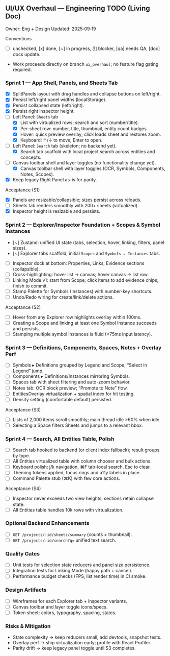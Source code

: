 ## UI/UX Overhaul — Engineering TODO (Living Doc)

Owner: Eng + Design
Updated: 2025‑09‑19

Conventions
- [ ] unchecked, [x] done, [~] in progress, [!] blocker, [qa] needs QA, [doc] docs update.
- Work proceeds directly on branch `ui_overhaul`; no feature flag gating required.

### Sprint 1 — App Shell, Panels, and Sheets Tab
- [x] SplitPanels layout with drag handles and collapse buttons on left/right.
- [x] Persist left/right panel widths (localStorage).
- [x] Persist collapsed state (left/right).
- [x] Persist right inspector height.
- [ ] Left Panel: `Sheets` tab
  - [x] List with virtualized rows; search and sort (number/title).
  - [x] Per-sheet row: number, title, thumbnail, entity count badges.
  - [x] Hover: quick preview overlay; click loads sheet and restores zoom.
  - [x] Keyboard: ↑/↓ to move, Enter to open.
- [ ] Left Panel: `Search` tab (skeleton; no backend yet).
  - [x] Search tab scaffold with local project search across entities and concepts.
- [ ] Canvas toolbar shell and layer toggles (no functionality change yet).
  - [x] Canvas toolbar shell with layer toggles (OCR, Symbols, Components, Notes, Scopes).
- [x] Keep legacy Right Panel as-is for parity.

Acceptance (S1)
- [x] Panels are resizable/collapsible; sizes persist across reloads.
- [ ] Sheets tab renders smoothly with 200+ sheets (virtualized).
 - [x] Inspector height is resizable and persists.

### Sprint 2 — Explorer/Inspector Foundation + Scopes & Symbol Instances
- [~] Zustand: unified UI state (tabs, selection, hover, linking, filters, panel sizes).
- [~] Explorer tabs scaffold; initial `Scopes` and `Symbols ▸ Instances` tabs.
- [ ] Inspector dock at bottom: Properties, Links, Evidence sections (collapsible).
- [ ] Cross-highlighting: hover list → canvas; hover canvas → list row.
- [ ] Linking Mode v1: start from Scope; click items to add evidence chips; finish to commit.
- [ ] Stamp Palette for Symbols (Instances) with number-key shortcuts.
- [ ] Undo/Redo wiring for create/link/delete actions.

Acceptance (S2)
- [ ] Hover from any Explorer row highlights overlay within 100ms.
- [ ] Creating a Scope and linking at least one Symbol Instance succeeds and persists.
- [ ] Stamping multiple symbol instances is fluid (<75ms input latency).

### Sprint 3 — Definitions, Components, Spaces, Notes + Overlay Perf
- [ ] Symbols ▸ Definitions grouped by Legend and Scope; “Select in Legend” jump.
- [ ] Components ▸ Definitions/Instances mirroring Symbols.
- [ ] Spaces tab with sheet filtering and auto-zoom behavior.
- [ ] Notes tab: OCR block preview; “Promote to Note” flow.
- [ ] EntitiesOverlay virtualization + spatial index for hit testing.
- [ ] Density setting (comfortable default) persisted.

Acceptance (S3)
- [ ] Lists of 2,000 items scroll smoothly; main thread idle >60% when idle.
- [ ] Selecting a Space filters Sheets and jumps to a relevant bbox.

### Sprint 4 — Search, All Entities Table, Polish
- [ ] Search tab hooked to backend (or client index fallback); result groups by type.
- [ ] All Entities virtualized table with column chooser and bulk actions.
- [ ] Keyboard polish: j/k navigation, ⌘F tab-local search, Esc to clear.
- [ ] Theming tokens applied, focus rings and a11y labels in place.
- [ ] Command Palette stub (⌘K) with few core actions.

Acceptance (S4)
- [ ] Inspector never exceeds two view heights; sections retain collapse state.
- [ ] All Entities table handles 10k rows with virtualization.

### Optional Backend Enhancements
- [ ] `GET /projects/:id/sheets/summary` (counts + thumbnail).
- [ ] `GET /projects/:id/search?q=` unified text search.

### Quality Gates
- [ ] Unit tests for selection state reducers and panel size persistence.
- [ ] Integration tests for Linking Mode (happy path + cancel).
- [ ] Performance budget checks (FPS, list render time) in CI smoke.

### Design Artifacts
- [ ] Wireframes for each Explorer tab + Inspector variants.
- [ ] Canvas toolbar and layer toggle icons/specs.
- [ ] Token sheet: colors, typography, spacing, states.

### Risks & Mitigation
- State complexity → keep reducers small, add devtools, snapshot tests.
- Overlay perf → ship virtualization early; profile with React Profiler.
- Parity drift → keep legacy panel toggle until S3 completes.



